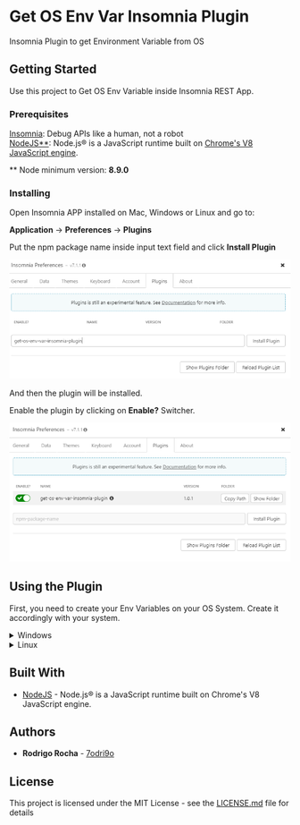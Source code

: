 
# Get OS Env Var Insomnia Plugin

Insomnia Plugin to get Environment Variable from OS

## Getting Started

Use this project to Get OS Env Variable inside Insomnia REST App.

### Prerequisites

[Insomnia](https://insomnia.rest/download):  Debug APIs like a  human, not a robot  
[NodeJS**](https://nodejs.org): Node.js® is a JavaScript runtime built on [Chrome's V8 JavaScript engine](https://v8.dev/).

** Node minimum version: **8.9.0**

### Installing

Open Insomnia APP installed on Mac, Windows or Linux and go to:        
  
**Application** &rarr; **Preferences** &rarr; **Plugins** 

Put the npm package name inside input text field and click **Install Plugin**

<img src="https://raw.githubusercontent.com/7odri9o/get-os-env-var-insomnia-plugin/master/images/install-plugin.png#install-plugin" alt="Install Plugin"
	title="Install Plugin Screen" />

And then the plugin will be installed.

Enable the plugin by clicking on **Enable?** Switcher.

<img src="https://raw.githubusercontent.com/7odri9o/get-os-env-var-insomnia-plugin/master/images/enable-plugin.png#enable-plugin" alt="Enable Plugin"
	title="Enable Plugin Screen" />

## Using the Plugin

First, you need to create your Env Variables on your OS System.
Create it accordingly with your system.

<details><summary>Windows</summary>
<p>

Open Windows Explorer by clicking **CTRL** + **E**.    
Right Click on **This Computer** and then click on **Properties**.  
Click on **Advanced System Settings** in the left menu.  
In the Advanced Tab click on **Environment Variables**.  
Put the name and the value for the variable you need.  

</p>
</details>

<details><summary>Linux</summary>
<p>

Preferably create your Environment Variables on /etc/profile.  
Edit /etc/profilea and set the code below  

```
  EXPORT VARIABLE_NAME="VARIABLE VALUE"
```  

Save the file and reload the file running:  

```
  source /etc/profile
```  

</p>
</details>

## Built With

* [NodeJS](https://nodejs.org/en/) - Node.js® is a JavaScript runtime built on Chrome's V8 JavaScript engine.

## Authors

* **Rodrigo Rocha** - [7odri9o](https://github.com/7odri9o)

## License

This project is licensed under the MIT License - see the [LICENSE.md](LICENSE.md) file for details
